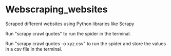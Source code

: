 # Webscraping_websites
Scraped different websites using Python libraries like Scrapy

Run "scrapy crawl quotes" to run the spider in the terminal.

Run "scrapy crawl quotes -o xyz.csv" to run the spider and store the values in a csv file in the terminal.
